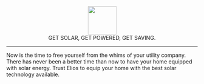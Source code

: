 <div align="center">
  <img height="75" src="https://cdn.eliosfund.com/images/logos/logo.png" />
  <div>GET SOLAR, GET POWERED, GET SAVING.</div>
</div>

--- 

Now is the time to free yourself from the whims of your utility company. There has never been a better time than now to have your home equipped with solar energy. Trust Elios to equip your home with the best solar technology available.
